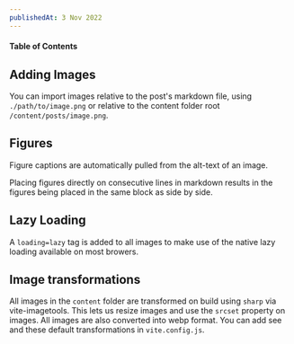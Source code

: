 ```yaml
---
publishedAt: 3 Nov 2022
---
```


#### Table of Contents

## Adding Images
You can import images relative to the post's markdown file, using `./path/to/image.png` or relative to the content folder root `/content/posts/image.png`.

<!-- ![](./image-1.avif) -->

## Figures
Figure captions are automatically pulled from the alt-text of an image.

<!-- ![Image with caption](./image-1.avif) -->

Placing figures directly on consecutive lines in markdown results in the figures being placed in the same block as side by side.

<!-- ![Image A](./image-2.avif) -->
<!-- ![Image B](/content/posts/Images/image-2.avif) -->

## Lazy Loading
A `loading=lazy` tag is added to all images to make use of the native lazy loading available on most browers.

## Image transformations
All images in the `content` folder are transformed on build using `sharp` via vite-imagetools. This lets us resize images and use the `srcset` property on images. All images are also converted into webp format. You can add see and these default transformations in `vite.config.js`.